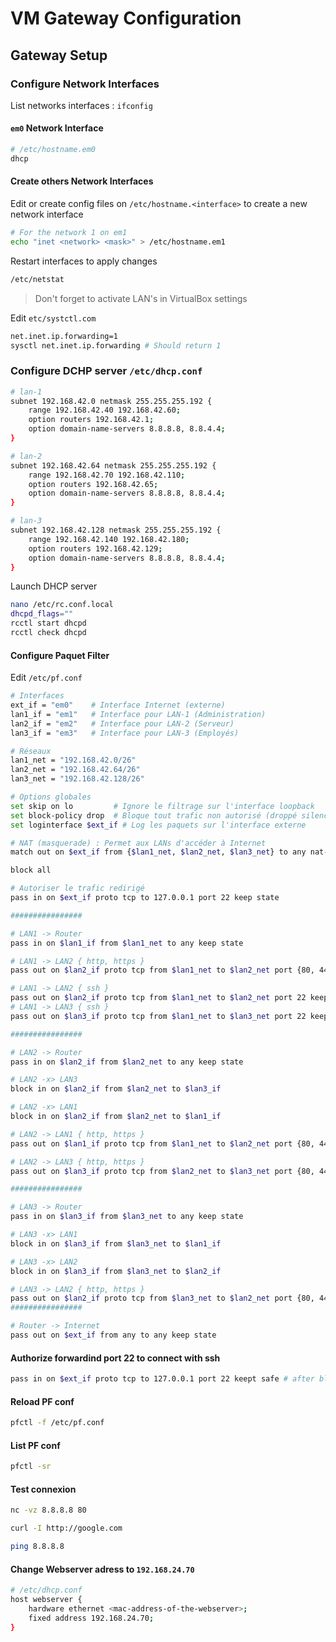 # VM Gateway Configuration

## Gateway Setup

### Configure Network Interfaces

List networks interfaces : `ifconfig`

#### `em0` Network Interface

```bash
# /etc/hostname.em0
dhcp
```

#### Create others Network Interfaces

Edit or create config files on `/etc/hostname.<interface>` to create a new network interface

```bash
# For the network 1 on em1
echo "inet <network> <mask>" > /etc/hostname.em1
```

Restart interfaces to apply changes

```bash
/etc/netstat
```

> Don't forget to activate LAN's in VirtualBox settings

Edit `etc/systctl.com`

```bash
net.inet.ip.forwarding=1
sysctl net.inet.ip.forwarding # Should return 1
```

### Configure DCHP server `/etc/dhcp.conf`

```bash
# lan-1
subnet 192.168.42.0 netmask 255.255.255.192 {
    range 192.168.42.40 192.168.42.60;
    option routers 192.168.42.1;
    option domain-name-servers 8.8.8.8, 8.8.4.4;
}

# lan-2
subnet 192.168.42.64 netmask 255.255.255.192 {
    range 192.168.42.70 192.168.42.110;
    option routers 192.168.42.65;
    option domain-name-servers 8.8.8.8, 8.8.4.4;
}

# lan-3
subnet 192.168.42.128 netmask 255.255.255.192 {
    range 192.168.42.140 192.168.42.180;
    option routers 192.168.42.129;
    option domain-name-servers 8.8.8.8, 8.8.4.4;
}
```

Launch DHCP server

```bash
nano /etc/rc.conf.local
dhcpd_flags=""
rcctl start dhcpd
rcctl check dhcpd
```

#### Configure Paquet Filter

Edit `/etc/pf.conf`

```bash
# Interfaces
ext_if = "em0"    # Interface Internet (externe)
lan1_if = "em1"   # Interface pour LAN-1 (Administration)
lan2_if = "em2"   # Interface pour LAN-2 (Serveur)
lan3_if = "em3"   # Interface pour LAN-3 (Employés)

# Réseaux
lan1_net = "192.168.42.0/26"
lan2_net = "192.168.42.64/26"
lan3_net = "192.168.42.128/26"

# Options globales
set skip on lo         # Ignore le filtrage sur l'interface loopback
set block-policy drop  # Bloque tout trafic non autorisé (droppé silencieuseme  nt)
set loginterface $ext_if # Log les paquets sur l'interface externe

# NAT (masquerade) : Permet aux LANs d'accéder à Internet
match out on $ext_if from {$lan1_net, $lan2_net, $lan3_net} to any nat-to ($ext_if)

block all

# Autoriser le trafic redirigé
pass in on $ext_if proto tcp to 127.0.0.1 port 22 keep state

################

# LAN1 -> Router
pass in on $lan1_if from $lan1_net to any keep state

# LAN1 -> LAN2 { http, https }
pass out on $lan2_if proto tcp from $lan1_net to $lan2_net port {80, 443} keep state

# LAN1 -> LAN2 { ssh }
pass out on $lan2_if proto tcp from $lan1_net to $lan2_net port 22 keep state
# LAN1 -> LAN3 { ssh }
pass out on $lan3_if proto tcp from $lan1_net to $lan3_net port 22 keep state

################

# LAN2 -> Router
pass in on $lan2_if from $lan2_net to any keep state

# LAN2 -x> LAN3
block in on $lan2_if from $lan2_net to $lan3_if

# LAN2 -x> LAN1
block in on $lan2_if from $lan2_net to $lan1_if

# LAN2 -> LAN1 { http, https }
pass out on $lan1_if proto tcp from $lan1_net to $lan2_net port {80, 443} keep state

# LAN2 -> LAN3 { http, https }
pass out on $lan3_if proto tcp from $lan2_net to $lan3_net port {80, 443} keep state

################

# LAN3 -> Router
pass in on $lan3_if from $lan3_net to any keep state

# LAN3 -x> LAN1
block in on $lan3_if from $lan3_net to $lan1_if

# LAN3 -x> LAN2
block in on $lan3_if from $lan3_net to $lan2_if

# LAN3 -> LAN2 { http, https }
pass out on $lan2_if proto tcp from $lan3_net to $lan2_net port {80, 443} keep state
################

# Router -> Internet
pass out on $ext_if from any to any keep state
```

#### Authorize forwardind port 22 to connect with ssh

```bash
pass in on $ext_if proto tcp to 127.0.0.1 port 22 keept safe # after block all
```

#### Reload PF conf

```bash
pfctl -f /etc/pf.conf
```

#### List PF conf

```bash
pfctl -sr
```

#### Test connexion

```bash
nc -vz 8.8.8.8 80
```

```bash
curl -I http://google.com
```

```bash
ping 8.8.8.8
```

#### Change Webserver adress to `192.168.24.70`

```bash
# /etc/dhcp.conf
host webserver {
    hardware ethernet <mac-address-of-the-webserver>;
    fixed address 192.168.24.70;
}
```
